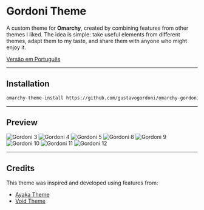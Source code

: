 # Gordoni Theme

A custom theme for **Omarchy**, created by combining features from other themes I liked.
The idea is simple: take useful elements from different themes, adapt them to my taste, and share them with anyone who might enjoy it.

[Versão em Português](README.md)

---

## Installation

```bash
omarchy-theme-install https://github.com/gustavogordoni/omarchy-gordoni-theme
````

---

## Preview

![Gordoni 3](screenshots/3.png)
![Gordoni 4](screenshots/4.png)
![Gordoni 5](screenshots/5.png)
![Gordoni 8](screenshots/8.png)
![Gordoni 9](screenshots/9.png)
![Gordoni 10](screenshots/10.png)
![Gordoni 11](screenshots/11.png)
![Gordoni 12](screenshots/12.png)

---

## Credits

This theme was inspired and developed using features from:

* [Ayaka Theme](https://github.com/abhijeet-swami/omarchy-ayaka-theme)
* [Void Theme](https://github.com/vyrx-dev/omarchy-void-theme.git)
